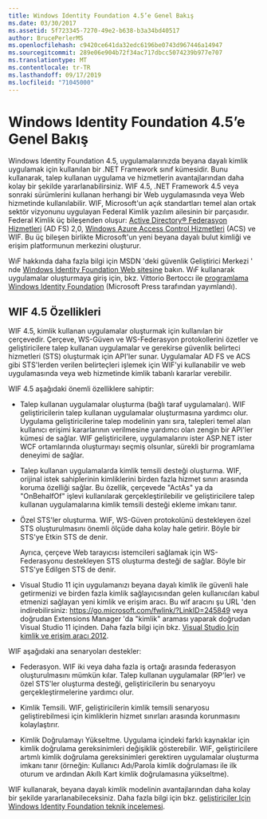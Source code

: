 ```yaml
---
title: Windows Identity Foundation 4.5’e Genel Bakış
ms.date: 03/30/2017
ms.assetid: 5f723345-7270-49e2-b638-b3a34bd40517
author: BrucePerlerMS
ms.openlocfilehash: c9420ce641da32edc6196be0743d967446a14947
ms.sourcegitcommit: 289e06e904b72f34ac717dbcc5074239b977e707
ms.translationtype: MT
ms.contentlocale: tr-TR
ms.lasthandoff: 09/17/2019
ms.locfileid: "71045000"
---
```

# <a name="windows-identity-foundation-45-overview"></a>Windows Identity Foundation 4.5’e Genel Bakış
Windows Identity Foundation 4.5, uygulamalarınızda beyana dayalı kimlik uygulamak için kullanılan bir .NET Framework sınıf kümesidir. Bunu kullanarak, talep kullanan uygulama ve hizmetlerin avantajlarından daha kolay bir şekilde yararlanabilirsiniz. WIF 4.5, .NET Framework 4.5 veya sonraki sürümlerini kullanan herhangi bir Web uygulamasında veya Web hizmetinde kullanılabilir. WIF, Microsoft'un açık standartları temel alan ortak sektör vizyonunu uygulayan Federal Kimlik yazılım ailesinin bir parçasıdır. Federal Kimlik üç bileşenden oluşur: [Active Directory® Federasyon Hizmetleri](https://go.microsoft.com/fwlink/?LinkID=247516) (AD FS) 2,0, [Windows Azure Access Control Hizmetleri](https://go.microsoft.com/fwlink/?LinkID=247517) (ACS) ve WIF. Bu üç bileşen birlikte Microsoft'un yeni beyana dayalı bulut kimliği ve erişim platformunun merkezini oluşturur.  
  
 WıF hakkında daha fazla bilgi için MSDN 'deki güvenlik Geliştirici Merkezi ' nde [Windows Identity Foundation Web sitesine](https://go.microsoft.com/fwlink/?LinkId=149009) bakın. WıF kullanarak uygulamalar oluşturmaya giriş için, bkz. Vittorio Bertoccı ile [programlama Windows Identity Foundation](https://www.microsoftpressstore.com/store/programming-windows-identity-foundation-9780735627185) (Microsoft Press tarafından yayımlandı).  
  
## <a name="wif-45-features"></a>WIF 4.5 Özellikleri  
 WIF 4.5, kimlik kullanan uygulamalar oluşturmak için kullanılan bir çerçevedir. Çerçeve, WS-Güven ve WS-Federasyon protokollerini özetler ve geliştiricilere talep kullanan uygulamalar ve gerekirse güvenlik belirteci hizmetleri (STS) oluşturmak için API'ler sunar. Uygulamalar AD FS ve ACS gibi STS'lerden verilen belirteçleri işlemek için WIF'yi kullanabilir ve web uygulamasında veya web hizmetinde kimlik tabanlı kararlar verebilir.  
  
 WIF 4.5 aşağıdaki önemli özelliklere sahiptir:  
  
- Talep kullanan uygulamalar oluşturma (bağlı taraf uygulamaları). WIF geliştiricilerin talep kullanan uygulamalar oluşturmasına yardımcı olur. Uygulama geliştiricilerine talep modelinin yanı sıra, talepleri temel alan kullanıcı erişimi kararlarının verilmesine yardımcı olan zengin bir API'ler kümesi de sağlar.  WIF geliştiricilere, uygulamalarını ister ASP.NET ister WCF ortamlarında oluşturmayı seçmiş olsunlar, sürekli bir programlama deneyimi de sağlar.  
  
- Talep kullanan uygulamalarda kimlik temsili desteği oluşturma.  WIF, orijinal istek sahiplerinin kimliklerini birden fazla hizmet sınırı arasında koruma özelliği sağlar. Bu özellik, çerçevede "ActAs" ya da "OnBehalfOf" işlevi kullanılarak gerçekleştirilebilir ve geliştiricilere talep kullanan uygulamalarına kimlik temsili desteği ekleme imkanı tanır.  
  
- Özel STS'ler oluşturma.  WIF, WS-Güven protokolünü destekleyen özel STS oluşturulmasını önemli ölçüde daha kolay hale getirir. Böyle bir STS'ye Etkin STS de denir.  
  
     Ayrıca, çerçeve Web tarayıcısı istemcileri sağlamak için WS-Federasyonu destekleyen STS oluşturma desteği de sağlar. Böyle bir STS'ye Edilgen STS de denir.  
  
- Visual Studio 11 için uygulamanızı beyana dayalı kimlik ile güvenli hale getirmenizi ve birden fazla kimlik sağlayıcısından gelen kullanıcıları kabul etmenizi sağlayan yeni kimlik ve erişim aracı. Bu wif aracını şu URL 'den indirebilirsiniz: <https://go.microsoft.com/fwlink/?LinkID=245849> veya doğrudan Extensions Manager 'da "kimlik" araması yaparak doğrudan Visual Studio 11 içinden. Daha fazla bilgi için bkz. [Visual Studio Için kimlik ve erişim aracı 2012](identity-and-access-tool-for-vs.md).  
  
 WIF aşağıdaki ana senaryoları destekler:  
  
- Federasyon.  WIF iki veya daha fazla iş ortağı arasında federasyon oluşturulmasını mümkün kılar. Talep kullanan uygulamalar (RP'ler) ve özel STS'ler oluşturma desteği, geliştiricilerin bu senaryoyu gerçekleştirmelerine yardımcı olur.  
  
- Kimlik Temsili.  WIF, geliştiricilerin kimlik temsili senaryosu geliştirebilmesi için kimliklerin hizmet sınırları arasında korunmasını kolaylaştırır.  
  
- Kimlik Doğrulamayı Yükseltme. Uygulama içindeki farklı kaynaklar için kimlik doğrulama gereksinimleri değişiklik gösterebilir. WIF, geliştiricilere artımlı kimlik doğrulama gereksinimleri gerektiren uygulamalar oluşturma imkanı tanır (örneğin: Kullanıcı Adı/Parola kimlik doğrulaması ile ilk oturum ve ardından Akıllı Kart kimlik doğrulamasına yükseltme).  
  
 WIF kullanarak, beyana dayalı kimlik modelinin avantajlarından daha kolay bir şekilde yararlanabileceksiniz. Daha fazla bilgi için bkz. [geliştiriciler Için Windows Identity Foundation teknik incelemesi](https://download.microsoft.com/download/7/d/0/7d0b5166-6a8a-418a-addd-95ee9b046994/windowsidentityfoundationwhitepaperfordevelopers-rtw.pdf).
